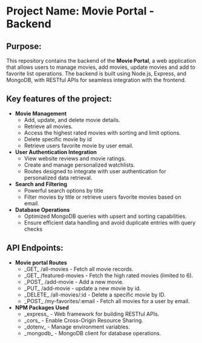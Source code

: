 <h1>Project Name: Movie Portal - Backend</h1>

<h2>Purpose:</h2>
    <p>
        This repository contains the backend of the <strong>Movie Portal</strong>, a web application that allows users to manage movies, add movies, update movies and add to favorite list operations. The backend is built using Node.js, Express, and MongoDB, with RESTful APIs for seamless integration with the frontend.
    </p>

<h2>Key features of the project:</h2>
    <ul>
        <li>
            <strong>Movie Management</strong>
            <ul>
                <li>Add, update, and delete movie details.</li>
                <li>Retrieve all movies.</li>
                <li>Access the highest rated movies with sorting and limit options.</li>
                <li>Delete specific movie by id</li>
                <li>Retrieve users favorite movie by user email.</li>
            </ul>
        </li>
        <li>
            <strong>User Authentication Integration</strong>
            <ul>
                <li>View website reviews and movie ratings.</li>
                <li>Create and manage personalized watchlists.</li>         
                <li>Routes designed to integrate with user authentication for personalized data retrieval.</li>         
            </ul>
        </li>
        <li>
            <strong>Search and Filtering</strong>
            <ul>
                <li>Powerful search options by title</li>
                <li>Filter movies by title or retrieve users favorite movies based on email.</li>
            </ul>
        </li>
        <li>
            <strong>Database Operations</strong>
            <ul>
                <li>Optimized MongoDB queries with upsert and sorting capabilities.</li>
                <li>Ensure efficient data handling and avoid duplicate entries with query checks</li>
            </ul>
        </li>
    </ul>

<h2>API Endpoints: </h2>

<ul>
        <li>
            <strong>Movie portal Routes</strong>
            <ul>
                <li>_GET_ /all-movies - Fetch all movie records.</li>
                <li>_GET_ /featured-movies - Fetch the high rated movies (limited to 6).</li>
                <li>_POST_ /add-movie - Add a new movie.</li>
                <li>_PUT_ /add-movie - update a new movie by id.</li>  
                <li>_DELETE_ /all-movies/:id - Delete a specific movie by ID.</li>   
                <li>_POST_ /my-favorites/:email - Fetch all movies for a user by email.</li>          
            </ul>
        </li>
        <li>
            <strong>NPM Packages Used</strong>
            <ul>
                <li>_express_ - Web framework for building RESTful APIs.</li>
                <li>_cors_ - Enable Cross-Origin Resource Sharing.</li>
                <li>_dotenv_ - Manage environment variables.</li>
                <li>_mongodb_ - MongoDB client for database operations.</li>
            </ul>
        </li>
    </ul>
